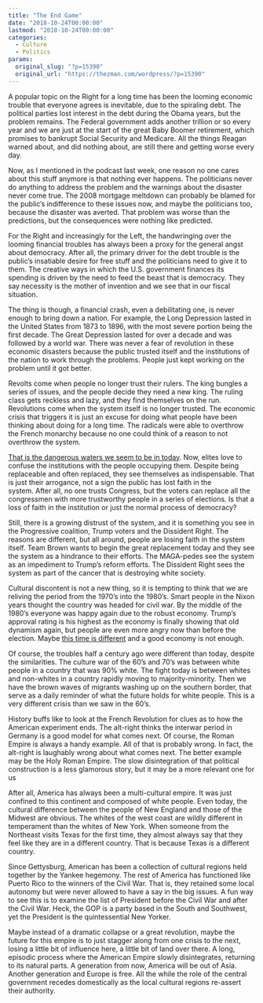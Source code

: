 ```yaml
---
title: "The End Game"
date: "2018-10-24T00:00:00"
lastmod: "2018-10-24T00:00:00"
categories:
  - Culture
  - Politics
params:
  original_slug: "?p=15390"
  original_url: "https://thezman.com/wordpress/?p=15390"
---
```


A popular topic on the Right for a long time has been the looming
economic trouble that everyone agrees is inevitable, due to the
spiraling debt. The political parties lost interest in the debt during
the Obama years, but the problem remains. The Federal government adds
another trillion or so every year and we are just at the start of the
great Baby Boomer retirement, which promises to bankrupt Social Security
and Medicare. All the things Reagan warned about, and did nothing about,
are still there and getting worse every day.

Now, as I mentioned in the podcast last week, one reason no one cares
about this stuff anymore is that nothing ever happens. The politicians
never do anything to address the problem and the warnings about the
disaster never come true. The 2008 mortgage meltdown can probably be
blamed for the public’s indifference to these issues now, and maybe the
politicians too, because the disaster was averted. That problem was
worse than the predictions, but the consequences were nothing like
predicted.

For the Right and increasingly for the Left, the handwringing over the
looming financial troubles has always been a proxy for the general angst
about democracy. After all, the primary driver for the debt trouble is
the public’s insatiable desire for free stuff and the politicians need
to give it to them. The creative ways in which the U.S. government
finances its spending is driven by the need to feed the beast that is
democracy. They say necessity is the mother of invention and we see that
in our fiscal situation.

The thing is though, a financial crash, even a debilitating one, is
never enough to bring down a nation. For example, the Long Depression
lasted in the United States from 1873 to 1896, with the most severe
portion being the first decade. The Great Depression lasted for over a
decade and was followed by a world war. There was never a fear of
revolution in these economic disasters because the public trusted itself
and the institutions of the nation to work through the problems. People
just kept working on the problem until it got better.

Revolts come when people no longer trust their rulers. The king bungles
a series of issues, and the people decide they need a new king. The
ruling class gets reckless and lazy, and they find themselves on the
run. Revolutions come when the system itself is no longer trusted. The
economic crisis that triggers it is just an excuse for doing what people
have been thinking about doing for a long time. The radicals were able
to overthrow the French monarchy because no one could think of a reason
to not overthrow the system.

[That is the dangerous waters we seem to be in
today](https://www.cnbc.com/2018/10/23/former-fed-chairman-paul-volcker-thinks-were-in-a-hell-of-a-mess.html). Now,
elites love to confuse the institutions with the people occupying them.
Despite being replaceable and often replaced, they see themselves as
indispensable. That is just their arrogance, not a sign the public has
lost faith in the system. After all, no one trusts Congress, but the
voters can replace all the congressmen with more trustworthy people in a
series of elections. Is that a loss of faith in the institution or just
the normal process of democracy?

Still, there is a growing distrust of the system, and it is something
you see in the Progressive coalition, Trump voters and the Dissident
Right. The reasons are different, but all around, people are losing
faith in the system itself. Team Brown wants to begin the great
replacement today and they see the system as a hindrance to their
efforts. The MAGA-pedes see the system as an impediment to Trump’s
reform efforts. The Dissident Right sees the system as part of the
cancer that is destroying white society.

Cultural discontent is not a new thing, so it is tempting to think that
we are reliving the period from the 1970’s into the 1980’s. Smart people
in the Nixon years thought the country was headed for civil war. By the
middle of the 1980’s everyone was happy again due to the robust economy.
Trump’s approval rating is his highest as the economy is finally showing
that old dynamism again, but people are even more angry now than before
the election. Maybe [this time is
different](http://www.unz.com/isteve/rising-democratic-extremism/) and a
good economy is not enough.

Of course, the troubles half a century ago were different than today,
despite the similarities. The culture war of the 60’s and 70’s was
between white people in a country that was 90% white. The fight today is
between whites and non-whites in a country rapidly moving to
majority-minority. Then we have the brown waves of migrants washing up
on the southern border, that serve as a daily reminder of what the
future holds for white people. This is a very different crisis than we
saw in the 60’s.

History buffs like to look at the French Revolution for clues as to how
the American experiment ends. The alt-right thinks the interwar period
in Germany is a good model for what comes next. Of course, the Roman
Empire is always a handy example. All of that is probably wrong. In
fact, the alt-right is laughably wrong about what comes next. The better
example may be the Holy Roman Empire. The slow disintegration of that
political construction is a less glamorous story, but it may be a more
relevant one for us

After all, America has always been a multi-cultural empire. It was just
confined to this continent and composed of white people. Even today, the
cultural difference between the people of New England and those of the
Midwest are obvious. The whites of the west coast are wildly different
in temperament than the whites of New York. When someone from the
Northeast visits Texas for the first time, they almost always say that
they feel like they are in a different country. That is because Texas
*is* a different country.

Since Gettysburg, American has been a collection of cultural regions
held together by the Yankee hegemony. The rest of America has functioned
like Puerto Rico to the winners of the Civil War. That is, they retained
some local autonomy but were never allowed to have a say in the big
issues. A fun way to see this is to examine the list of President before
the Civil War and after the Civil War. Heck, the GOP is a party based in
the South and Southwest, yet the President is the quintessential New
Yorker.

Maybe instead of a dramatic collapse or a great revolution, maybe the
future for this empire is to just stagger along from one crisis to the
next, losing a little bit of influence here, a little bit of land over
there. A long, episodic process where the American Empire slowly
disintegrates, returning to its natural parts. A generation from now,
America will be out of Asia. Another generation and Europe is free. All
the while the role of the central government recedes domestically as the
local cultural regions re-assert their authority.
